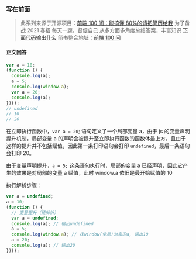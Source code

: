 ### 写在前面

> 此系列来源于开源项目：[前端 100 问：能搞懂 80%的请把简历给我](https://github.com/yygmind/blog/issues/43)
> 为了备战 2021 春招
> 每天一题，督促自己
> 从多方面多角度总结答案，丰富知识
> [下面代码输出什么](https://github.com/Advanced-Frontend/Daily-Interview-Question/issues/61)
> 简书整合地址：[前端 100 问](https://www.jianshu.com/c/70e2e00df1b0)

#### 正文回答

```js
var a = 10;
(function () {
  console.log(a);
  a = 5;
  console.log(window.a);
  var a = 20;
  console.log(a);
})();
// undefined
// 10
// 20
```

在立即执行函数中，`var a = 20`; 语句定义了一个局部变量 a，由于 js 的变量声明提升机制，局部变量 a 的声明会被提升至立即执行函数的函数体最上方，且由于这样的提升并不包括赋值，因此第一条打印语句会打印 `undefined`，最后一条语句会打印 20。

由于变量声明提升，`a = 5;` 这条语句执行时，局部的变量 a 已经声明，因此它产生的效果是对局部的变量 a 赋值，此时 window.a 依旧是最开始赋值的 10

执行解析步骤：

```js
var a = undefined;
a = 10;
(function () {
  // 变量提升（预解析）
  var a = undefined;
  console.log(a); // 输出undefined
  a = 5;
  console.log(window.a); // 找window(全局)对象的a, 输出10
  a = 20;
  console.log(a); // 输出20
})();
```
